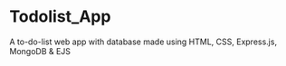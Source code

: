 # Todolist_App
A to-do-list web app with database made using HTML, CSS, Express.js, MongoDB &amp; EJS

